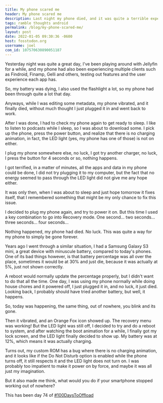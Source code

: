 ```yaml
---
title: My phone scared me
header: My phone scared me
description: Last night my phone died, and it was quite a terrible experience, but, thankfully, I had a realization
tags: ramble thoughts android
permalink: /blog/my-phone-scared-me/
layout: post
date: 2022-01-05 09:30:36 -0600
host: fosstodon.org
username: joel
com_id: 107570630890051187
---
```


Yesterday night was quite a great day, I've been playing around with Jellyfin for a while, and my phone had also been experiencing multiple clients such as Findroid, Finamp, Gelli and others, testing out features and the user experience each app has.

So, my battery was dying, I also used the flashlight a lot, so my phone had been through quite a lot that day.

Anyways, while I was editing some metadata, my phone vibrated, and it finally died, without much thought I just plugged it in and went back to work.

After I was done, I had to check my phone again to get ready to sleep. I like to listen to podcasts while I sleep, so I was about to download some. I pick up the phone, press the power button, and realize that there is no charging animation, in fact, the LED light (yes, my phone has one of those) is not on either.

I plug my phone somewhere else, no luck, I got try another charger, no luck, I press the button for 4 seconds or so, nothing happens.

I got terrified, in a matter of minutes, all the apps and data in my phone could be done, I did not try plugging it to my computer, but the fact that no energy seemed to pass through the LED light did not give me any hope either.

It was only then, when I was about to sleep and just hope tomorrow it fixes itself, that I remembered something that might be my only chance to fix this issue.

I decided to plug my phone again, and try to power it on. But this time I used a key combination to go into Recovery mode. One second... two seconds... three seconds... four seconds...

Nothing happened, my phone had died. No luck. This was quite a way for my phone to simply be gone forever.

Years ago I went through a similar situation, I had a Samsung Galaxy S3 mini, a great device with minuscule battery, compared to today's phones. One of its bad things however, is that battery percentage was all over the place, sometimes it would be at 30% and just die, because it was actually at 5%, just not shown correctly.

A reboot would normally update the percentage properly, but I didn't want to do that all the time. One day, I was using my phone normally while doing house chores and it powered off, I just plugged it in, and no luck, it just died. Looking back, I probably should have tried another battery, but well, it happens.

So, today was happening, the same thing, out of nowhere, you blink and its gone. 

Then it vibrated, and an Orange Fox icon showed up. The recovery menu was working! But the LED light was still off, I decided to try and do a reboot to system, and after watching the boot animation for a while, I finally got my lock screen, and the LED light finally decided to show up. My battery was at 12%, which means it was actually charging.

Turns out, my custom ROM has a bug where there is no charging animation, and it looks like if the Do Not Disturb option is enabled while the phone turns off, it still respects it and the LED light does not turn on. I was probably too impatient to make it power on by force, and maybe it was all just my imagination.

But it also made me think, what would you do if your smartphone stopped working out of nowhere?

This has been day 74 of [#100DaysToOffload](https://100DaysToOffload.com)






